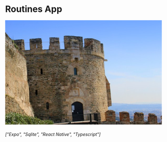 # Routines App

![Test Image](./images/kastra.jpg)

###### ["Expo", "Sqlite", "React Native", "Typescript"]
